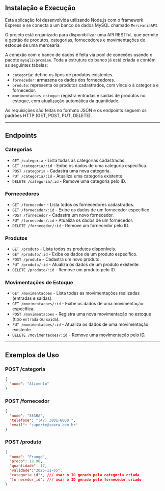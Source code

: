 ## Instalação e Execução

Esta aplicação foi desenvolvida utilizando Node.js com o framework Express e se conecta a um banco de dados MySQL chamado `MerceariaAPI`.

O projeto está organizado para disponibilizar uma API RESTful, que permite a gestão de produtos, categorias, fornecedores e movimentações de estoque de uma mercearia.

A conexão com o banco de dados é feita via pool de conexões usando o pacote `mysql2/promise`. Toda a estrutura do banco já está criada e contém as seguintes tabelas:

- `categoria`: define os tipos de produtos existentes.
- `fornecedor`: armazena os dados dos fornecedores.
- `produto`: representa os produtos cadastrados, com vínculo à categoria e fornecedor.
- `movimentacoes_estoque`: registra entradas e saídas de produtos no estoque, com atualização automática da quantidade.

As requisições são feitas no formato JSON e os endpoints seguem os padrões HTTP (GET, POST, PUT, DELETE).

---

## Endpoints

### Categorias

- `GET /categoria` - Lista todas as categorias cadastradas.
- `GET /categoria/:id` - Exibe os dados de uma categoria específica.
- `POST /categoria` - Cadastra uma nova categoria.
- `PUT /categoria/:id` - Atualiza uma categoria existente.
- `DELETE /categoria/:id` - Remove uma categoria pelo ID.

### Fornecedores

- `GET /fornecedor` - Lista todos os fornecedores cadastrados.
- `GET /fornecedor/:id` - Exibe os dados de um fornecedor específico.
- `POST /fornecedor` - Cadastra um novo fornecedor.
- `PUT /fornecedor/:id` - Atualiza os dados de um fornecedor.
- `DELETE /fornecedor/:id` - Remove um fornecedor pelo ID.

### Produtos

- `GET /produto` - Lista todos os produtos disponíveis.
- `GET /produto/:id` - Exibe os dados de um produto específico.
- `POST /produto` - Cadastra um novo produto.
- `PUT /produto/:id` - Atualiza os dados de um produto existente.
- `DELETE /produto/:id` - Remove um produto pelo ID.

### Movimentações de Estoque

- `GET /movimentacoes` - Lista todas as movimentações realizadas (entradas e saídas).
- `GET /movimentacoes/:id` - Exibe os dados de uma movimentação específica.
- `POST /movimentacoes` - Registra uma nova movimentação no estoque (tipo `entrada` ou `saida`).
- `PUT /movimentacoes/:id` - Atualiza os dados de uma movimentação existente.
- `DELETE /movimentacoes/:id` - Remove uma movimentação pelo ID.
---

## Exemplos de Uso

### POST /categoria
```json
{
  "nome": "Alimento"
}
```
### POST /fornecedor
```json
{
  "nome": "SEARA",
  "telefone": "(47) 3801-6000.",
  "email": "suporte@seara.com.br"
}
```

### POST /produto

```json
{
  "nome": "Frango",
  "preco": 18.90,
  "quantidade": 17,
  "validade":"2025-11-05",
  "categoria_id":, /// usar o ID gerado pela categoria criada
  "fornecedor_id": /// usar o ID gerado pelo fornecedor criado 
}
```